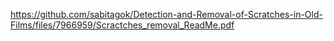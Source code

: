 https://github.com/sabitagok/Detection-and-Removal-of-Scratches-in-Old-Films/files/7966959/Scractches_removal_ReadMe.pdf
